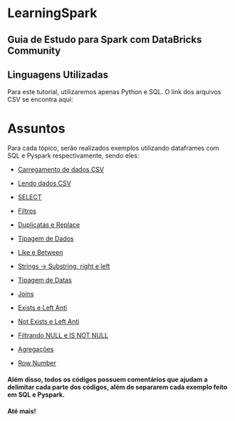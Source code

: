 # LearningSpark

## Guia de Estudo para Spark com DataBricks Community

## Linguagens Utilizadas

Para este tutorial, utilizaremos apenas Python e SQL. O link dos arquivos CSV se encontra aqui: 

# Assuntos

Para cada tópico, serão realizados exemplos utilizando dataframes com SQL e Pyspark respectivamente, sendo eles:

* [Carregamento de dados CSV](https://databricks-prod-cloudfront.cloud.databricks.com/public/4027ec902e239c93eaaa8714f173bcfc/2800799850847534/1133708590976233/6855983524799754/latest.html)

* [Lendo dados CSV](https://databricks-prod-cloudfront.cloud.databricks.com/public/4027ec902e239c93eaaa8714f173bcfc/2800799850847534/1133708590976237/6855983524799754/latest.html)

* [SELECT](https://databricks-prod-cloudfront.cloud.databricks.com/public/4027ec902e239c93eaaa8714f173bcfc/2800799850847534/1133708590976242/6855983524799754/latest.html)

* [Filtros](https://databricks-prod-cloudfront.cloud.databricks.com/public/4027ec902e239c93eaaa8714f173bcfc/2800799850847534/1133708590976248/6855983524799754/latest.html)

* [Duplicatas e Replace](https://databricks-prod-cloudfront.cloud.databricks.com/public/4027ec902e239c93eaaa8714f173bcfc/2800799850847534/1133708590976257/6855983524799754/latest.html)

* [Tipagem de Dados](https://databricks-prod-cloudfront.cloud.databricks.com/public/4027ec902e239c93eaaa8714f173bcfc/2800799850847534/1133708590976264/6855983524799754/latest.html)

* [Like e Between](https://databricks-prod-cloudfront.cloud.databricks.com/public/4027ec902e239c93eaaa8714f173bcfc/2800799850847534/1133708590976272/6855983524799754/latest.html)

* [Strings -> Substring, right e left](https://databricks-prod-cloudfront.cloud.databricks.com/public/4027ec902e239c93eaaa8714f173bcfc/2800799850847534/1133708590976281/6855983524799754/latest.html)

* [Tipagem de Datas](https://databricks-prod-cloudfront.cloud.databricks.com/public/4027ec902e239c93eaaa8714f173bcfc/2800799850847534/1133708590976288/6855983524799754/latest.html)

* [Joins](https://databricks-prod-cloudfront.cloud.databricks.com/public/4027ec902e239c93eaaa8714f173bcfc/2800799850847534/1133708590976301/6855983524799754/latest.html)

* [Exists e Left Anti](https://databricks-prod-cloudfront.cloud.databricks.com/public/4027ec902e239c93eaaa8714f173bcfc/2800799850847534/1133708590976313/6855983524799754/latest.html)

* [Not Exists e Left Anti](https://databricks-prod-cloudfront.cloud.databricks.com/public/4027ec902e239c93eaaa8714f173bcfc/2800799850847534/1133708590976320/6855983524799754/latest.html)

* [Filtrando NULL e IS NOT NULL](https://databricks-prod-cloudfront.cloud.databricks.com/public/4027ec902e239c93eaaa8714f173bcfc/2800799850847534/1133708590976327/6855983524799754/latest.html)

* [Agregações](https://databricks-prod-cloudfront.cloud.databricks.com/public/4027ec902e239c93eaaa8714f173bcfc/2800799850847534/1133708590976335/6855983524799754/latest.html)

* [Row Number](https://databricks-prod-cloudfront.cloud.databricks.com/public/4027ec902e239c93eaaa8714f173bcfc/2800799850847534/1133708590976342/6855983524799754/latest.html)


#### Além disso, todos os códigos possuem comentários que ajudam a delimitar cada parte dos códigos, além de separarem cada exemplo feito em SQL e Pyspark.

#### Até mais!
